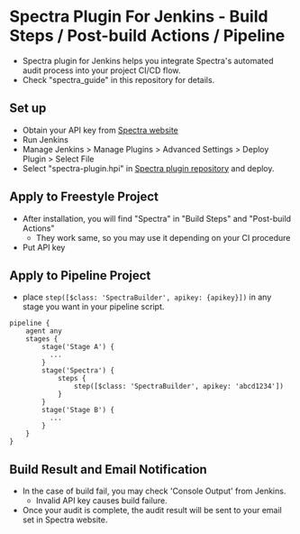# Spectra Plugin For Jenkins - Build Steps / Post-build Actions / Pipeline

-   Spectra plugin for Jenkins helps you integrate Spectra's automated audit process into your project CI/CD flow.
-   Check "spectra\_guide" in this repository for details.

## Set up

-   Obtain your API key from [Spectra website](https://spectra-space.io/)
-   Run Jenkins
-   Manage Jenkins > Manage Plugins > Advanced Settings > Deploy Plugin > Select File
-   Select "spectra-plugin.hpi" in [Spectra plugin repository](https://github.com/spark63/spectra-jenkins-plugin) and deploy.

## Apply to Freestyle Project

-   After installation, you will find "Spectra" in "Build Steps" and "Post-build Actions"
    -   They work same, so you may use it depending on your CI procedure
-   Put API key

## Apply to Pipeline Project

-   place `step([$class: 'SpectraBuilder', apikey: {apikey}])` in any stage you want in your pipeline script.

```shell
pipeline {
    agent any
    stages {
        stage('Stage A') {
          ...
        }
        stage('Spectra') {
            steps {
                step([$class: 'SpectraBuilder', apikey: 'abcd1234'])
            }
        }
        stage('Stage B') {
          ...
        }
    }
}

```

## Build Result and Email Notification

-   In the case of build fail, you may check 'Console Output' from Jenkins.
    -   Invalid API key causes build failure.
-   Once your audit is complete, the audit result will be sent to your email set in Spectra website.
